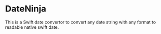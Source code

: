# DateNinja
This is a Swift date convertor to convert any date string with any format to readable native swift date.
